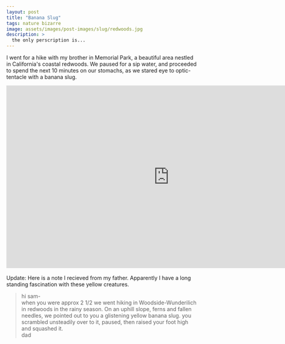 ```yaml
---
layout: post
title: "Banana Slug"
tags: nature bizarre 
image: assets/images/post-images/slug/redwoods.jpg
description: >
  the only perscription is...
---
```

I went for a hike with my brother in Memorial Park, a beautiful area nestled in California's coastal redwoods. We paused for a sip water, and proceeded to spend the next 10 minutes on our stomachs, as we stared eye to optic-tentacle with a banana slug. 
<br>
<iframe width="853" height="480" src="https://www.youtube.com/embed/0nUtMcK84bQ" frameborder="0" allowfullscreen></iframe>
<br><br>
Update: Here is a note I recieved from my father. Apparently I have a long standing fascination with these yellow creatures. 

>hi sam-
<br>when you were approx 2 1/2 we went hiking
in Woodside-Wunderilich in redwoods in the rainy season. On an uphill slope, 
ferns and fallen needles, we pointed out to you a glistening yellow banana slug.
you scrambled unsteadily over to it, paused, then raised your foot high and
squashed it.
<br>dad